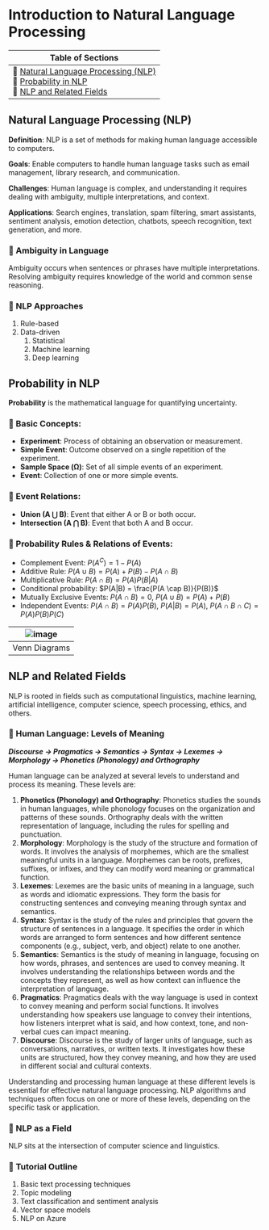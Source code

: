 # Introduction to Natural Language Processing

|Table of Sections|
|---|
|:herb:  [Natural Language Processing (NLP)](https://github.com/JefoGao/Resource_NLP-in-Python/blob/main/Chapter01/README.md#natural-language-processing-nlp)<br>:herb:  [Probability in NLP](https://github.com/JefoGao/Resource_NLP-in-Python/blob/main/Chapter01/README.md#probability-in-nlp)<br>:herb:  [NLP and Related Fields](https://github.com/JefoGao/Resource_NLP-in-Python/blob/main/Chapter01/README.md#nlp-and-related-fields)|

## Natural Language Processing (NLP)
**Definition**: NLP is a set of methods for making human language accessible to computers.

**Goals**: Enable computers to handle human language tasks such as email management, library research, and communication.

**Challenges**: Human language is complex, and understanding it requires dealing with ambiguity, multiple interpretations, and context.

**Applications**: Search engines, translation, spam filtering, smart assistants, sentiment analysis, emotion detection, chatbots, speech recognition, text generation, and more.

### :seedling: Ambiguity in Language
Ambiguity occurs when sentences or phrases have multiple interpretations. Resolving ambiguity requires knowledge of the world and common sense reasoning.

### :seedling: NLP Approaches
1. Rule-based
2. Data-driven
   1. Statistical
   2. Machine learning
   3. Deep learning

## Probability in NLP
**Probability** is the mathematical language for quantifying uncertainty.

### :seedling: Basic Concepts:
- **Experiment**: Process of obtaining an observation or measurement.
- **Simple Event**: Outcome observed on a single repetition of the experiment.
- **Sample Space (Ω)**: Set of all simple events of an experiment.
- **Event**: Collection of one or more simple events.

### :seedling: Event Relations:
- **Union (A ⋃ B)**: Event that either A or B or both occur.
- **Intersection (A ⋂ B)**: Event that both A and B occur.

### :seedling: Probability Rules & Relations of Events:

- Complement Event: $P(A^C) = 1-P(A)$
- Additive Rule: $P(A \cup B) = P(A) + P(B) - P(A \cap B)$
- Multiplicative Rule: $P(A \cap B) = P(A)P(B|A)$
- Conditional probability: $P(A|B) = \frac{P(A \cap B)}{P(B)}$
- Mutually Exclusive Events: $P(A \cap B) = 0$, $P(A \cup B) = P(A) + P(B)$
- Independent Events: $P(A \cap B) = P(A)P(B)$, $P(A|B)=P(A)$, $P(A \cap B \cap C)=P(A)P(B)P(C)$

|![image](https://user-images.githubusercontent.com/19381768/227531466-ecdaf113-06f1-4fe1-bd12-e9774c3b8116.png)|
|:--:|
|Venn Diagrams|

## NLP and Related Fields
NLP is rooted in fields such as computational linguistics, machine learning, artificial intelligence, computer science, speech processing, ethics, and others.

### :seedling: Human Language: Levels of Meaning
***Discourse -> Pragmatics -> Semantics -> Syntax -> Lexemes -> Morphology -> Phonetics (Phonology) and Orthography***

Human language can be analyzed at several levels to understand and process its meaning. These levels are:

1. **Phonetics (Phonology) and Orthography**: Phonetics studies the sounds in human languages, while phonology focuses on the organization and patterns of these sounds. Orthography deals with the written representation of language, including the rules for spelling and punctuation.
2. **Morphology**: Morphology is the study of the structure and formation of words. It involves the analysis of morphemes, which are the smallest meaningful units in a language. Morphemes can be roots, prefixes, suffixes, or infixes, and they can modify word meaning or grammatical function.
3. **Lexemes**: Lexemes are the basic units of meaning in a language, such as words and idiomatic expressions. They form the basis for constructing sentences and conveying meaning through syntax and semantics.
4. **Syntax**: Syntax is the study of the rules and principles that govern the structure of sentences in a language. It specifies the order in which words are arranged to form sentences and how different sentence components (e.g., subject, verb, and object) relate to one another.
5. **Semantics**: Semantics is the study of meaning in language, focusing on how words, phrases, and sentences are used to convey meaning. It involves understanding the relationships between words and the concepts they represent, as well as how context can influence the interpretation of language.
6. **Pragmatics**: Pragmatics deals with the way language is used in context to convey meaning and perform social functions. It involves understanding how speakers use language to convey their intentions, how listeners interpret what is said, and how context, tone, and non-verbal cues can impact meaning.
7. **Discourse**: Discourse is the study of larger units of language, such as conversations, narratives, or written texts. It investigates how these units are structured, how they convey meaning, and how they are used in different social and cultural contexts.

Understanding and processing human language at these different levels is essential for effective natural language processing. NLP algorithms and techniques often focus on one or more of these levels, depending on the specific task or application.

### :seedling: NLP as a Field
NLP sits at the intersection of computer science and linguistics.

### :seedling: Tutorial Outline
1. Basic text processing techniques
2. Topic modeling
3. Text classification and sentiment analysis
4. Vector space models
5. NLP on Azure
